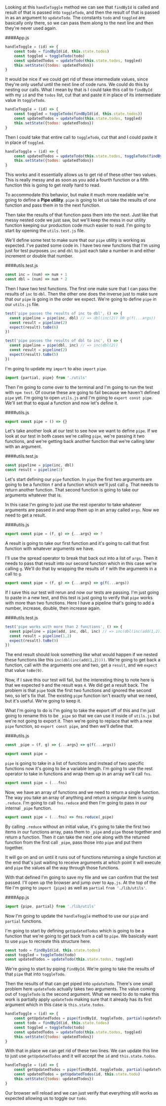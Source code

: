 Looking at this `handleToggle` method we can see that `findById` is called and result of that is passed into `toggleTodo`, and then the result of that is passed in as an argument to `updateTodo`. The constants `todo` and `toggled` are basically only there, so we can pass them along to the next line and then they're never used again.

####App.js
```jsx
handleToggle = (id) => {
    const todo = findById(id, this.state.todos)
    const toggled = toggleTodo(todo)
    const updatedTodos = updateTodo(this.state.todos, toggled)
    this.setState({todos: updatedTodos})
}
```

It would be nice if we could get rid of these intermediate values, since they're only useful until the next line of code runs. We could do this by nesting our calls. What I mean by that is I could take this call to `findById` with my `id` and the `todos` list, cut that and paste it in place of its intermediate value in `toggleTodo`.

```jsx
handleToggle = (id) => {
    const toggled = toggleTodo(findById(id, this.state.todos))
    const updatedTodos = updateTodo(this.state.todos, toggled)
    this.setState({todos: updatedTodos})
}
```

Then I could take that entire call to `toggleTodo`, cut that and I could paste it in place of `toggled`. 

```jsx
handleToggle = (id) => {
    const updatedTodos = updateTodo(this.state.todos, toggleTodo(findById(id, this.state.todos)))
    this.setState({todos: updatedTodos})
}
```

This works and it essentially allows us to get rid of these other two values. This is really messy and as soon as you add a fourth function or a fifth function this is going to get *really* hard to read.

To accommodate this behavior, but make it much more readable we're going to define a **Pipe utility**. `pipe` is going to let us take the results of one function and pass them in to the next function.

Then take the results of that function pass them into the next. Just like that messy nested code we just saw, but we'll keep the mess in our utility function keeping our production code much easier to read. I'm going to start by opening the `utils.test.js` file.

We'll define some test to make sure that our `pipe` utility is working as expected. I've pasted some code in. I have two new functions that I'm using just for test purposes `inc` and `dbl` to just each take a number in and either increment or double that number.

####utils.test.js
```jsx
const inc = (num) => num + 1
const dbl = (num) => num * 2
```

Then I have two test functions. The first one make sure that I can pass the results of `inc` to `dbl`. Then the other one does the inverse just to make sure that our `pipe` is going in the order we expect. We're going to define `pipe` in our `utils.js` file.

```jsx
test('pipe passes the results of inc to dbl', () => {
  const pipeline = pipe(inc, dbl) // => dbl(inc(2)) OR g(f(...args))
  const result = pipeline(2)
  expect(result).toBe(6)
})

test('pipe passes the results of dbl to inc', () => {
  const pipeline = pipe(dbl, inc) // => inc(dbl(2))
  const result = pipeline(2)
  expect(result).toBe(5)
})
```

I'm going to update my `import` to also `import` `pipe`. 

```jsx
import {partial, pipe} from './utils'
```

Then I'm going to come over to the terminal and I'm going to run the test with `npm test`. Of course these are going to fail because we haven't defined `pipe` yet. I'm going to open `utils.js` and I'm going to `export const pipe`. We'll set that to equal a function and now let's define it.

####utils.js
```jsx
export const pipe = () => {}
```

Let's take another look at our test to see how we want to define `pipe`. If we look at our test in both cases we're calling `pipe`, we're passing it two functions, and we're getting back another function that we're calling later with an argument.

####utils.test.js
```jsx
const pipeline = pipe(inc, dbl)
const result = pipeline(2)`
```

Let's start defining our `pipe` function. In `pipe` the first two arguments are going to be a function `f` and a function which we'll just call `g`. That needs to return another function. That second function is going to take our arguments whatever that is.

In this case I'm going to just use the rest operator to take whatever arguments are passed in and wrap them up in an array called `args`. Now we need to get a result. 

####utils.js
```jsx
export const pipe = (f, g) => {...args} => ?
```

A result is going to take our first function and it's going to call that first function with whatever arguments we have.

I'll use the spread operator to break that back out into a list of `args`. Then it needs to pass that result into our second function which in this case we're calling `g`. We'll do that by wrapping the results of `f` with the arguments in a call to `g`.

```jsx
export const pipe = (f, g) => {...args} => g(f(...args))
```

If I save this our test will rerun and now our tests are passing. I'm just going to paste in a new test, and this test is just going to verify that `pipe` works with more than two functions. Here I have a pipeline that's going to add a number, increase, double, then increase again.

####utils.test.js
```jsx
test('pipe works with more than 2 functions', () => {
  const pipeline = pipe(add, inc, dbl, inc) // => inc(dbl(inc(add(1,2))))
  const result = pipeline(1,2)
  expect(result).toBe(9)
})
```

The end result should look something like what would happen if we nested these functions like this `inc(dbl(inc(add(1,2))))`. We're going to get back a function, call with the arguments one and two, get a `result`, and we `expect` that value `toBe(9)`.

Now, if I save this our test will fail, but the interesting thing to note here is that we expected `9` and the result was `4`. We did get a result back. The problem is that `pipe` took the first two functions and ignored the second two, so let's fix that. The existing `pipe` function isn't exactly what we need, but it's useful. We're going to keep it.

What I'm going to do is I'm going to take the export off of this and I'm just going to rename this to be `_pipe` so that we can use it inside of `utils.js` but we're not going to export it. Then we're going to replace that with a new `pipe` function, so `export const pipe`, and then we'll define that.

####utils.js
```jsx
const _pipe = (f, g) => {...args} => g(f(...args))

export const pipe =
```

`pipe` is going to take in a list of functions and instead of two specific functions now it's going to be a variable length. I'm going to use the rest operator to take in functions and wrap them up in an array we'll call `fns`.

```jsx
export const pipe = (...fns)
```

Now, we have an array of functions and we need to return a single function. The way you take an array of anything and return a singular item is using `.reduce`. I'm going to call `fns.reduce` and then I'm going to pass in our internal `_pipe` function.

```jsx
export const pipe = (...fns) => fns.reduce(_pipe)
```

By calling `.reduce` without an initial value, it's going to take the first two items in our functions array, pass them to `_pipe` and `pipe` those together and return a function. Then it can take the next one along with the returned function from the first call `_pipe`, pass those into `pipe` and put them together.

It will go on and on until it runs out of functions returning a single function at the end that's just waiting to receive arguments at which point it will execute and `pipe` the values all the way through those functions.

With that defined I'm going to save my file and we can confirm that the test passed. I'll open up the browser and jump over to `App.js`. At the top of the file I'm going to `import {pipe}` as well as `partial` `from './lib/utils'`.

####App.js
```jsx
import {pipe, partial} from './lib/utils'
```

Now I'm going to update the `handleToggle` method to use our `pipe` and `partial` functions.

I'm going to start by defining `getUpdatedTodos` which is going to be a function that we're going to get back from a call to `pipe`. We basically want to use `pipe` to recreate this structure here. 

```jsx
const todo = findById(id, this.state.todos)
const toggled = toggleTodo(todo)
const updatedTodos = updateTodo(this.state.todos, toggled)
```

We're going to start by piping `findById`. We're going to take the results of that `pipe` that into `toggleTodo`.

Then the results of that can get piped into `updateTodo`. There's one small problem here `updateTodo` actually takes two arguments. The value coming out of `toggleTodo` is the second argument. What we need to do to make this work is partially apply `updateTodo` making sure that it already has its first argument which in this case is `this.state.todos`.

```jsx
handleToggle = (id) => {
    const getUpdatedTodos = pipe(findById, toggleTodo, partial(updateTodo, this.state.todos))
    const todo = findById(id, this.state.todos)
    const toggled = toggleTodo(todo)
    const updatedTodos = updateTodo(this.state.todos, toggled)
    this.setState({todos: updatedTodos})
}
```

With that in place we can get rid of these two lines. We can update this line to just use `getUpdatedTodos` and it will accept the `id` and `this.state.todos`. 

```jsx
handleToggle = (id) => {
    const getUpdatedTodos = pipe(findById, toggleTodo, partial(updateTodo, this.state.todos))
    const updatedTodos = getUpdatedTodos(id, this.state.todo)
    this.setState({todos: updatedTodos})
}
```

Our browser will reload and we can just verify that everything still works as expected allowing us to toggle our `todo`.